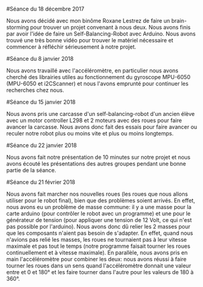 #Séance du 18 décembre 2017


Nous avons décidé avec mon binôme Roxane Lestrez de faire un brain-storming pour trouver un projet convenant à nous deux.
Nous avons finis par avoir l'idée de faire un Self-Balancing-Robot avec Arduino.
Nous avons trouvé une très bonne vidéo pour trouver le matériel nécessaire et commencer à réfléchir sérieusement à notre projet.


#Séance du 8 janvier 2018


Nous avons travaillé avec l'accéléromètre, en particulier nous avons cherché des librairies utiles au fonctionnement du gyroscope MPU-6050
(MPU-6050 et i2CScanner) et nous l'avons emprunté pour continuer les recherches chez nous.


#Séance du 15 janvier 2018


Nous avons pris une carcasse d'un self-balancing-robot d'un ancien élève avec un motor controller L298 et 2 moteurs avec des roues pour faire avancer la carcasse. Nous avons donc fait des essais pour faire avancer ou reculer notre robot plus ou moins vite et plus ou moins longtemps.



#Séance du 22 janvier 2018


Nous avons fait notre présentation de 10 minutes sur notre projet et nous avons écouté les présentations des autres groupes pendant une bonne partie de la séance.


#Séance du 21 février 2018


Nous avons fait marcher nos nouvelles roues (les roues que nous allons utiliser pour le robot final), bien que des problèmes soient arrivés. En effet, nous avons eu un problème de masse commune: il y a une masse pour la carte arduino (pour contrôler le robot avec un programme) et une pour le générateur de tension (pour appliquer une tension de 12 Volt, ce qui n'est pas possible por l'arduino). Nous avons donc dû relier les 2 masses pour que les composants n'aient pas besoin de s'adapter. En effet, quand nous n'avions pas relié les masses, les roues ne tournaient pas à leur vitesse maximale et pas tout le temps (notre programme faisait tourner les roues continuellement et à vitesse maximale). En parallèle, nous avons pris en main l'accéléromètre pour combiner les deux: nous avons réussi à faire tourner les roues dans un sens quand l'accéléromètre donnait une valeur entre  et 0 et 180° et les faire tourner dans l'autre pour les valeurs de 180 à 360°.






